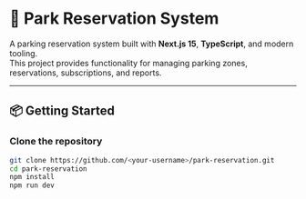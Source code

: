 # 🚗 Park Reservation System

A parking reservation system built with **Next.js 15**, **TypeScript**, and modern tooling.  
This project provides functionality for managing parking zones, reservations, subscriptions, and reports.

---
## 📦 Getting Started

###  Clone the repository
```bash
git clone https://github.com/<your-username>/park-reservation.git
cd park-reservation
npm install
npm run dev
